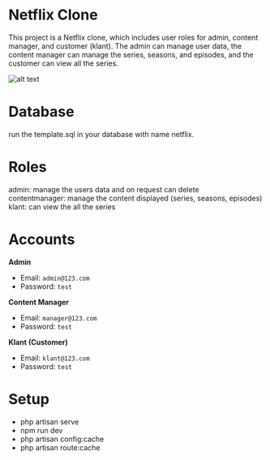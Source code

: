 # Netflix Clone

This project is a Netflix clone, which includes user roles for admin, content manager, and customer (klant). The admin can manage user data, the content manager can manage the series, seasons, and episodes, and the customer can view all the series.

![alt text](https://github.com/LO2E-SWD2-HOBO/Groep-4-Brian-Emre/blob/main/public/images/design.png)

# Database

run the template.sql in your database with name netflix.

# Roles 

admin: manage the users data and on request can delete<br>
contentmanager: manage the content displayed (series, seasons, episodes)<br>
klant: can view the all the series<br>


# Accounts

**Admin**<br>
  - Email: `admin@123.com`<br>
  - Password: `test`<br>

**Content Manager**<br>
  - Email: `manager@123.com`<br>
  - Password: `test`<br>

**Klant (Customer)**
  - Email: `klant@123.com`<br>
  - Password: `test`<br>

# Setup

- php artisan serve
- npm run dev
- php artisan config:cache
- php artisan route:cache
